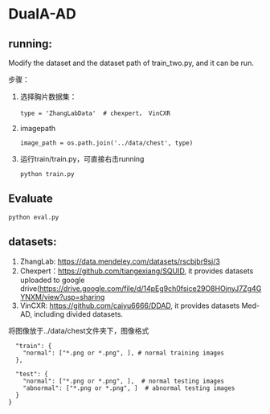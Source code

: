 # DualA-AD

## running: 

Modify the dataset and the dataset path of train_two.py, and it can be run.

步骤：

1. 选择胸片数据集：

   ```
   type = 'ZhangLabData'  # chexpert， VinCXR
   ```

2. imagepath

   ```
   image_path = os.path.join('../data/chest', type)
   ```

3. 运行train/train.py，可直接右击running

   ```
   python train.py
   ```

## Evaluate

```
python eval.py
```



## datasets: 

1. ZhangLab: https://data.mendeley.com/datasets/rscbjbr9sj/3
2. Chexpert：https://github.com/tiangexiang/SQUID, it provides datasets uploaded to google drive(https://drive.google.com/file/d/14pEg9ch0fsice29O8HOjnyJ7Zg4GYNXM/view?usp=sharing
3. VinCXR: https://github.com/caiyu6666/DDAD, it provides datasets Med-AD, including divided datasets.

将图像放于../data/chest文件夹下，图像格式
```{
  "train": {
    "normal": ["*.png or *.png", ], # normal training images
  },
  
  "test": {
  	"normal": ["*.png or *.png", ],  # normal testing images
  	"abnormal": ["*.png or *.png", ]  # abnormal testing images
  }
}
```
